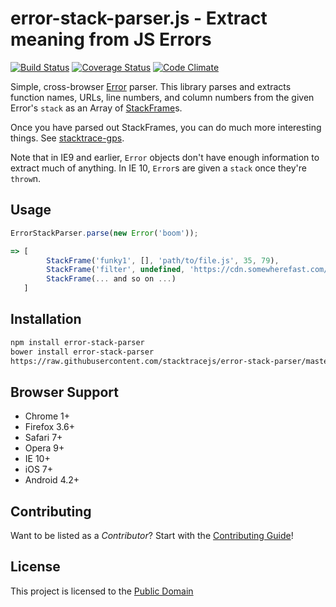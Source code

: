 error-stack-parser.js - Extract meaning from JS Errors
===============
[![Build Status](https://travis-ci.org/stacktracejs/error-stack-parser.svg?branch=master)](https://travis-ci.org/stacktracejs/error-stack-parser) [![Coverage Status](https://img.shields.io/coveralls/stacktracejs/error-stack-parser.svg)](https://coveralls.io/r/stacktracejs/error-stack-parser) [![Code Climate](https://codeclimate.com/github/stacktracejs/error-stack-parser/badges/gpa.svg)](https://codeclimate.com/github/stacktracejs/error-stack-parser)

Simple, cross-browser [Error](https://developer.mozilla.org/en-US/docs/Web/JavaScript/Reference/Global_Objects/Error) parser.
This library parses and extracts function names, URLs, line numbers, and column numbers from the given Error's `stack` as
an Array of [StackFrame](http://git.io/stackframe)s. 

Once you have parsed out StackFrames, you can do much more interesting things. See [stacktrace-gps](http://git.io/stacktrace-gps).

Note that in IE9 and earlier, `Error` objects don't have enough information to extract much of anything. In IE 10, `Error`s
are given a `stack` once they're `throw`n. 

## Usage
```js
ErrorStackParser.parse(new Error('boom'));

=> [
        StackFrame('funky1', [], 'path/to/file.js', 35, 79), 
        StackFrame('filter', undefined, 'https://cdn.somewherefast.com/utils.min.js', 1, 832),
        StackFrame(... and so on ...)
   ]
```

## Installation
```bash
npm install error-stack-parser
bower install error-stack-parser
https://raw.githubusercontent.com/stacktracejs/error-stack-parser/master/dist/error-stack-parser.min.js
```

## Browser Support
* Chrome 1+
* Firefox 3.6+
* Safari 7+
* Opera 9+
* IE 10+
* iOS 7+
* Android 4.2+

## Contributing
Want to be listed as a *Contributor*? Start with the [Contributing Guide](CONTRIBUTING.md)!

## License
This project is licensed to the [Public Domain](http://unlicense.org)
